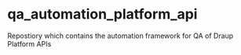 # qa_automation_platform_api
Repostiory which contains the automation framework for QA of Draup Platform APIs
